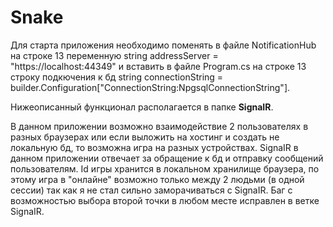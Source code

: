 # Snake

Для старта приложения необходимо поменять в файле NotificationHub на строке 13 переменную string addressServer = "https://localhost:44349" и вставить в файле Program.cs на строке 13 строку подкючения к бд string connectionString = builder.Configuration["ConnectionString:NpgsqlConnectionString"].

Нижеописанный функционал располагается в папке **SignaIR**.

В данном приложении возможно взаимодействие 2 пользователях в разных браузерах или если выложить на хостинг и создать не локальную бд, то возможна игра на разных устройствах. SignaIR в данном приложении отвечает за обращение к бд и отправку сообщений пользователям. Id игры хранится в локальном хранилище браузера, по этому игра в "онлайне" возможно только между 2 людьми (в одной сессии) так как я не стал сильно заморачиваться с SignaIR. Баг с возможностью выбора второй точки в любом месте исправлен в ветке SignaIR.
